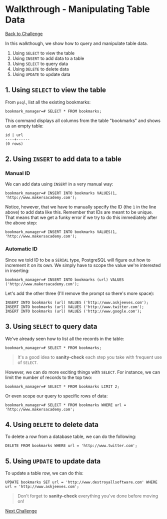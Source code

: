 # Walkthrough - Manipulating Table Data

[Back to Challenge](../06_manipulating_table_data.md)

In this walkthough, we show how to query and manipulate table data.

1. Using `SELECT` to view the table
2. Using `INSERT` to add data to a table
3. Using `SELECT` to query data
4. Using `DELETE` to delete data
5. Using `UPDATE` to update data

## 1. Using `SELECT` to view the table

From `psql`, list all the existing bookmarks:

```
bookmark_manager=# SELECT * FROM bookmarks;
```

This command displays all columns from the table "bookmarks" and shows us an empty table:

```
id | url
----+------
(0 rows)
```

## 2. Using `INSERT` to add data to a table

### Manual ID

We can add data using `INSERT` in a very manual way:

```
bookmark_manager=# INSERT INTO bookmarks VALUES(1, 'http://www.makersacademy.com');
```

Notice, however, that we have to manually specify the ID (the `1` in the line above) to add data like this. Remember that IDs are meant to be unique. That means that we get a funky error if we try to do this immediately after the above step:

```
bookmark_manager=# INSERT INTO bookmarks VALUES(1, 'http://www.makersacademy.com');
```

### Automatic ID

Since we told ID to be a `SERIAL` type, PostgreSQL will figure out how to increment it on its own. We simply have to scope the value we're interested in inserting:

```
bookmark_manager=# INSERT INTO bookmarks (url) VALUES ('http://www.makersacademy.com');
```

Let's add the other three (I'll remove the prompt so there's more space):

```
INSERT INTO bookmarks (url) VALUES ('http://www.askjeeves.com');
INSERT INTO bookmarks (url) VALUES ('http://www.twitter.com');
INSERT INTO bookmarks (url) VALUES ('http://www.google.com');
```

## 3. Using `SELECT` to query data

We've already seen how to list all the records in the table:

```
bookmark_manager=# SELECT * FROM bookmarks;
```

> It's a good idea to **sanity-check** each step you take with frequent use of `SELECT`.

However, we can do more exciting things with `SELECT`. For instance, we can limit the number of records to the top two:

```
bookmark_manager=# SELECT * FROM bookmarks LIMIT 2;
```

Or even scope our query to specific rows of data:

```
bookmark_manager=# SELECT * FROM bookmarks WHERE url = 'http://www.makersacademy.com';
```

## 4. Using `DELETE` to delete data

To delete a row from a database table, we can do the following:

```
DELETE FROM bookmarks WHERE url = 'http://www.twitter.com';
```

## 5. Using `UPDATE` to update data

To update a table row, we can do this:

```
UPDATE bookmarks SET url = 'http://www.destroyallsoftware.com' WHERE url = 'http://www.askjeeves.com';
```

> Don't forget to **sanity-check** everything you've done before moving on!

[Next Challenge](../07_interacting_with_postgres_from_ruby.md)



